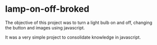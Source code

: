 # lamp-on-off-broked

The objective of this project was to turn a light bulb on and off, changing the button and images using javascript.

It was a very simple project to consolidate knowledge in javascript.
